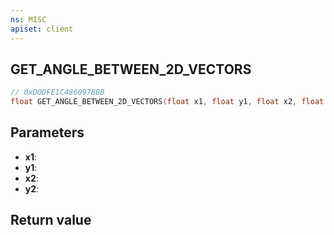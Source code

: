 ```yaml
---
ns: MISC
apiset: client
---
```

## GET_ANGLE_BETWEEN_2D_VECTORS

```c
// 0xD0DFE1C486097BBB
float GET_ANGLE_BETWEEN_2D_VECTORS(float x1, float y1, float x2, float y2);
```


## Parameters
* **x1**:
* **y1**:
* **x2**:
* **y2**:

## Return value